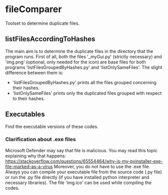 # fileComparer
Toolset to determine duplicate files.
## listFilesAccordingToHashes
The main aim is to determine the duplicate files in the directory that the program runs. First of all, both the files '_myGui.py' (strictly necessary) and 'img.png' (optional,  only needed for the icon) are base files for both programs 'listFilesGroupedByHashes.py' and 'listOnlySameFiles'. The slight difference between them is:
- 'listFilesGroupedByHashes.py' prints all the files grouped concerning their hashes.
- 'listOnlySameFiles' prints only the duplicated files grouped with respect to their hashes.

## Executables
Find the executable versions of these codes.
### Clarification about .exe files

Microsoft Defender may say that file is malicious. You may read this topic explaining why that happens: https://stackoverflow.com/questions/65554464/why-is-my-pyinstaller-exe-file-marked-as-a-virus Moreover, you do not have to use the .exe file. Always you can compile your executable file from the source code (.py file) or run the .py file directly (if you have installed python interpreter and necessary libraries). The file 'img.ico' can be used while compiling the codes.
